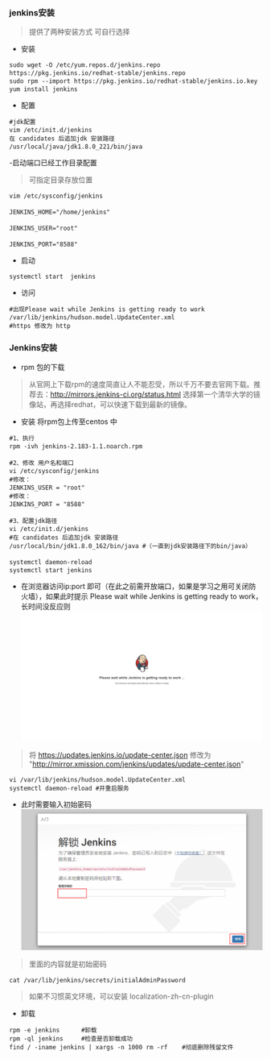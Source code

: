 ### jenkins安装
> 提供了两种安装方式 可自行选择
- 安装
````shell script
sudo wget -O /etc/yum.repos.d/jenkins.repo https://pkg.jenkins.io/redhat-stable/jenkins.repo
sudo rpm --import https://pkg.jenkins.io/redhat-stable/jenkins.io.key
yum install jenkins
````
- 配置
```shell script
#jdk配置
vim /etc/init.d/jenkins
在 candidates 后追加jdk 安装路径
/usr/local/java/jdk1.8.0_221/bin/java
```
-启动端口已经工作目录配置
> 可指定目录存放位置
```shell script
vim /etc/sysconfig/jenkins

JENKINS_HOME="/home/jenkins"

JENKINS_USER="root"

JENKINS_PORT="8588"
```
- 启动
```shell script
systemctl start  jenkins
```
- 访问
```shell script
#出现Please wait while Jenkins is getting ready to work
/var/lib/jenkins/hudson.model.UpdateCenter.xml
#https 修改为 http
```

### Jenkins安装
- rpm 包的下载
> 从官网上下载rpm的速度简直让人不能忍受，所以千万不要去官网下载。推荐去：http://mirrors.jenkins-ci.org/status.html 选择第一个清华大学的镜像站，再选择redhat，可以快速下载到最新的镜像。

- 安装 将rpm包上传至centos 中
```shell script
#1、执行 
rpm -ivh jenkins-2.183-1.1.noarch.rpm

#2、修改 用户名和端口 
vi /etc/sysconfig/jenkins
#修改：
JENKINS_USER = "root"
#修改：
JENKINS_PORT = "8588"

#3、配置jdk路径
vi /etc/init.d/jenkins
#在 candidates 后追加jdk 安装路径
/usr/local/bin/jdk1.8.0_162/bin/java #（一直到jdk安装路径下的bin/java）

systemctl daemon-reload
systemctl start jenkins
```

- 在浏览器访问ip:port 即可（在此之前需开放端口，如果是学习之用可关闭防火墙），如果此时提示 Please wait while Jenkins is getting ready to work，长时间没反应则
![](../images/jenkins/jenkins_use_1.png)
> 将 https://updates.jenkins.io/update-center.json 修改为 "http://mirror.xmission.com/jenkins/updates/update-center.json"

```shell script
vi /var/lib/jenkins/hudson.model.UpdateCenter.xml
systemctl daemon-reload #并重启服务
```

- 此时需要输入初始密码
![](../images/jenkins/jenkins_use_23.png)
> 里面的内容就是初始密码
```shell script
cat /var/lib/jenkins/secrets/initialAdminPassword
```
> 如果不习惯英文环境，可以安装 localization-zh-cn-plugin

- 卸载
```shell script
rpm -e jenkins      #卸载
rpm -ql jenkins     #检查是否卸载成功 
find / -iname jenkins | xargs -n 1000 rm -rf    #彻底删除残留文件
```
